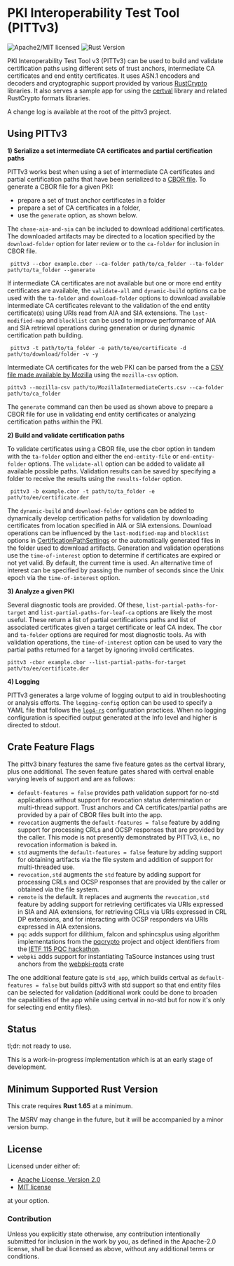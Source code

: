 # PKI Interoperability Test Tool (PITTv3)

![Apache2/MIT licensed][license-image]
![Rust Version][rustc-image]

PKI Interoperability Test Tool v3 (PITTv3) can be used to build and validate certification paths using different sets 
of trust anchors, intermediate CA certificates and end entity certificates. It uses ASN.1 encoders and decoders and 
cryptographic support provided by various [RustCrypto] libraries. It also serves a sample app for using the 
[certval](../certval/index.html) library and related RustCrypto formats libraries.

A change log is available at the root of the pittv3 project.

## Using PITTv3

**1) Serialize a set intermediate CA certificates and partial certification paths**

PITTv3 works best when using a set of intermediate CA certificates and partial certification
paths that have been serialized to a [CBOR file](../certval/source/cert_source/struct.BuffersAndPaths.html).
To generate a CBOR file for a given PKI:
- prepare a set of trust anchor certificates in a folder
- prepare a set of CA certificates in a folder,
- use the `generate` option, as shown below.

The `chase-aia-and-sia` can be included to download additional certificates. The downloaded
artifacts may be directed to a location specified by the `download-folder` option for later
review or to the `ca-folder` for inclusion in CBOR file.
```
 pittv3 --cbor example.cbor --ca-folder path/to/ca_folder --ta-folder path/to/ta_folder --generate
```
If intermediate CA certificates are not available but one or more end entity certificates are
available, the `validate-all` and `dynamic-build` options ca be used with the `ta-folder` and
`download-folder` options to download available intermediate CA certificates relevant to the
validation of the end entity certificate(s) using URIs read from AIA and SIA extensions. The
`last-modified-map` and `blocklist` can be used to improve performance of AIA and SIA retrieval
operations during generation or during dynamic certification path building.
```
 pittv3 -t path/to/ta_folder -e path/to/ee/certificate -d path/to/download/folder -v -y
```
Intermediate CA certificates for the web PKI can be parsed from the a [CSV file made available by
Mozilla](https://ccadb-public.secure.force.com/mozilla/MozillaIntermediateCertsCSVReport) using
the `mozilla-csv` option.
 ```
 pittv3 --mozilla-csv path/to/MozillaIntermediateCerts.csv --ca-folder path/to/ca_folder
 ```

The `generate` command can then be used as shown above to prepare a CBOR file for use in
validating end entity certificates or analyzing certification paths within the PKI.

**2) Build and validate certification paths**

To validate certificates using a CBOR file, use the cbor option in tandem with the `ta-folder` option
and either the `end-entity-file` or `end-entity-folder` options. The `validate-all` option can be added
to validate all available possible paths. Validation results can be saved by specifying a folder
to receive the results using the `results-folder` option.
```
 pittv3 -b example.cbor -t path/to/ta_folder -e path/to/ee/certificate.der
```
The `dynamic-build` and `download-folder` options can be added to dynamically develop certification paths for validation by
downloading certificates from location specified in AIA or SIA extensions. Download operations
can be influenced by the `last-modified-map` and `blocklist` options in [CertificationPathSettings](../certval/validator/path_settings/index.html)
or the automatically generated files in the folder used to download artifacts. Generation and validation
operations use the `time-of-interest` option to determine if certificates are expired or not yet
valid. By default, the current time is used. An alternative time of interest can be specified
by passing the number of seconds since the Unix epoch via the `time-of-interest` option.

**3) Analyze a given PKI**

Several diagnostic tools are provided. Of these, `list-partial-paths-for-target` and
`list-partial-paths-for-leaf-ca` options are likely the most useful. These return a list of
partial certifications paths and list of associated certificates given a target certificate or
leaf CA index. The `cbor` and `ta-folder` options are required for most diagnostic tools. As
with validation operations, the `time-of-interest` option can be used to vary the partial paths
returned for a target by ignoring involid certificates.

 ```
 pittv3 -cbor example.cbor --list-partial-paths-for-target path/to/ee/certificate.der
 ```

**4) Logging**

PITTv3 generates a large volume of logging output to aid in troubleshooting or analysis efforts.
The `logging-config` option can be used to specify a YAML file that follows the [`log4-rs`](https://docs.rs/log4rs/latest/log4rs/)
configuration practices. When no logging configuration is specified output generated at the Info
level and higher is directed to stdout.

## Crate Feature Flags

The pittv3 binary features the same five feature gates as the certval library, plus one additional.
The seven feature gates shared with certval enable varying levels of support and are as follows:

- `default-features = false` provides path validation support for no-std applications without support for revocation status determination or multi-thread support.
  Trust anchors and CA certificates/partial paths are provided by a pair of CBOR files built into the app.
- `revocation` augments the `default-features = false` feature by adding support for processing CRLs and OCSP responses that are provided by the caller. This mode is not
  presently demonstrated by PITTv3, i.e., no revocation information is baked in.
- `std` augments the `default-features = false` feature by adding support for obtaining artifacts via the file system and addition of support for multi-threaded use.
- `revocation,std` augments the `std` feature by adding support for processing CRLs and OCSP responses that are provided by the caller or obtained via the file system.
- `remote` is the default. It replaces and augments the `revocation,std` feature by adding support for retrieving certificates via URIs expressed in SIA and AIA extensions, for retrieving CRLs via URIs
  expressed in CRL DP extensions, and for interacting with OCSP responders via URIs expressed in AIA extensions.
- `pqc` adds support for dilithium, falcon and sphincsplus using algorithm implementations from the [pqcrypto](https://github.com/rustpq/pqcrypto) project and object identifiers from the [IETF 115 PQC hackathon](https://github.com/IETF-Hackathon/pqc-certificates).
- `webpki` adds support for instantiating TaSource instances using trust anchors from the [webpki-roots](https://crates.io/crates/webpki-roots) crate

The one additional feature gate is `std_app`, which builds certval as `default-features = false` but
builds pittv3 with std support so that end entity files can be selected for validation (additional
work could be done to broaden the capabilities of the app while using certval in no-std but for now
it's only for selecting end entity files).

## Status

tl;dr: not ready to use.

This is a work-in-progress implementation which is at an early stage of
development.

## Minimum Supported Rust Version

This crate requires **Rust 1.65** at a minimum.

The MSRV may change in the future, but it will be accompanied by a minor
version bump.

## License

Licensed under either of:

- [Apache License, Version 2.0](http://www.apache.org/licenses/LICENSE-2.0)
- [MIT license](http://opensource.org/licenses/MIT)

at your option.

### Contribution

Unless you explicitly state otherwise, any contribution intentionally submitted
for inclusion in the work by you, as defined in the Apache-2.0 license, shall be
dual licensed as above, without any additional terms or conditions.

[//]: # (badges)

[license-image]: https://img.shields.io/badge/license-Apache2.0/MIT-blue.svg
[rustc-image]: https://img.shields.io/badge/rustc-1.56+-blue.svg

[//]: # (links)

[RustCrypto]: https://github.com/rustcrypto
[RFC 5280]: https://datatracker.ietf.org/doc/html/rfc5280
[RFC 5937]: https://datatracker.ietf.org/doc/html/rfc5937
